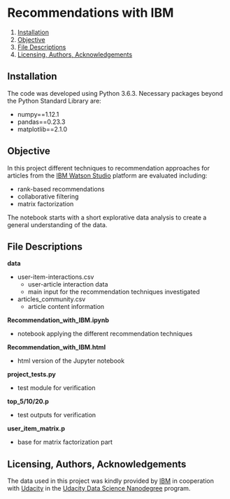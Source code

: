# Recommendations with IBM
1. [Installation](#installation)
2. [Objective](#objective)
3. [File Descriptions](#file-descriptions)
4. [Licensing, Authors, Acknowledgements](#licensing-authors-acknowledgements)

## Installation
The code was developed using Python 3.6.3. Necessary packages beyond the Python Standard Library are:
- numpy==1.12.1
- pandas==0.23.3
- matplotlib==2.1.0

## Objective
In this project different techniques to recommendation approaches for articles from the [IBM Watson Studio](https://dataplatform.cloud.ibm.com) platform are evaluated including:
- rank-based recommendations
- collaborative filtering
- matrix factorization

The notebook starts with a short explorative data analysis to create a general understanding of the data.

## File Descriptions
**data**
- user-item-interactions.csv
  - user-article interaction data
  - main input for the recommendation techniques investigated
- articles_community.csv
  - article content information

**Recommendation_with_IBM.ipynb**
- notebook applying the different recommendation techniques

**Recommendation_with_IBM.html**
- html version of the Jupyter notebook

**project_tests.py**
- test module for verification

**top_5/10/20.p**
- test outputs for verification

**user_item_matrix.p**
- base for matrix factorization part

## Licensing, Authors, Acknowledgements
The data used in this project was kindly provided by [IBM](https://dataplatform.cloud.ibm.com) in cooperation with [Udacity](https://www.udacity.com/) in the [Udacity Data Science Nanodegree](https://www.udacity.com/school-of-data-science) program.
